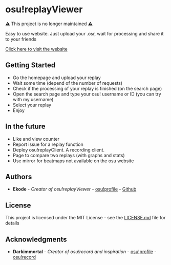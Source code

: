 # osu!replayViewer

⚠️ This project is no longer maintained ⚠️

Easy to use website. Just upload your .osr, wait for processing and share it to your friends

[Click here to visit the website](https://osureplayviewer.xyz/)

## Getting Started

* Go the homepage and upload your replay
* Wait some time (depend of the number of requests)
* Check if the processing of your replay is finished (on the search page)
* Open the search page and type your osu! username or ID (you can try with my username)
* Select your replay
* Enjoy

## In the future
* Like and view counter
* Report issue for a replay function
* Deploy osu!replayClient. A recording client.
* Page to compare two replays (with graphs and stats)
* Use mirror for beatmaps not available on the osu website

## Authors

* **Ekode** - *Creator of osu!replayViewer* - [osu!profile](https://osu.ppy.sh/users/3481725) - [Github](https://github.com/codevirtuel)

## License

This project is licensed under the MIT License - see the [LICENSE.md](LICENSE.md) file for details

## Acknowledgments

* **Darkimmortal** - *Creator of osu!record and inspiration* - [osu!profile](https://osu.ppy.sh/u/10886) - [osu!record](https://osurecord.weeaboo.com)
